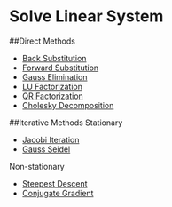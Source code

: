 # Solve Linear System

##Direct Methods
* [Back Substitution](https://lsdroubay.github.io/math5610/softwaremanual/BackSubstitution)
* [Forward Substitution](https://lsdroubay.github.io/math5610/softwaremanual/ForwardSubstitution)
* [Gauss Elimination](https://lsdroubay.github.io/math5610/softwaremanual/GaussElimination)
* [LU Factorization](https://lsdroubay.github.io/math5610/softwaremanual/LUSolve)
* [QR Factorization](https://lsdroubay.github.io/math5610/softwaremanual/SM_Linear)
* [Cholesky Decomposition](https://lsdroubay.github.io/math5610/softwaremanual/Cholesky)

##Iterative Methods
Stationary
* [Jacobi Iteration](https://lsdroubay.github.io/math5610/softwaremanual/JacobiIteration)
* [Gauss Seidel](https://lsdroubay.github.io/math5610/softwaremanual/GaussSeidel)

Non-stationary
* [Steepest Descent](https://lsdroubay.github.io/math5610/softwaremanual/SM_Linear)
* [Conjugate Gradient](https://lsdroubay.github.io/math5610/softwaremanual/SM_Linear)
